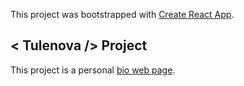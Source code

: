 This project was bootstrapped with [Create React App](https://github.com/facebook/create-react-app).

## \< Tulenova \/\> Project

This project is a personal [bio web page](https://tulenova.com).

